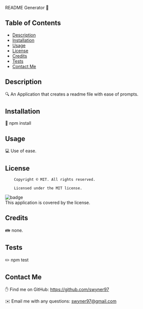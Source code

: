  README Generator  👋</h1>

## Table of Contents

- [Description](#description)
- [Installation](#installation)
- [Usage](#usage)
- [License](#license)
- [Credits](#contributing)
- [Tests](#tests)
- [Contact Me](#Contact)

## Description

🔍 An Application that creates a readme file with ease of prompts. 

## Installation

💾 npm install

## Usage

💻 Use of ease. 

## License

        Copyright © MIT. All rights reserved. 
        
        Licensed under the MIT license.
![badge](https://img.shields.io/badge/license-MIT-brightgreen)
<br />
This application is covered by the  license. 

## Credits

👪 none. 

## Tests

✏️ npm test

## Contact Me

✋ Find me on GitHub: https://github.com/swyner97

✉️ Email me with any questions: swyner97@gmail.com